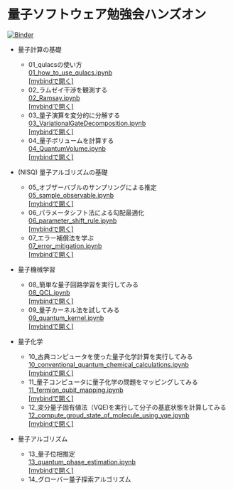 # 量子ソフトウェア勉強会ハンズオン
[![Binder](https://mybinder.org/badge_logo.svg)](https://mybinder.org/v2/gh/Qulacs-Osaka/quantum_software_handson/HEAD)
- 量子計算の基礎
  - 01_qulacsの使い方 
<br> [01_how_to_use_qulacs.ipynb](./01_how_to_use_qulacs.ipynb) 
<br> [[mybindで開く]](https://mybinder.org/v2/gh/Qulacs-Osaka/quantum_software_handson/HEAD?filepath=01_how_to_use_qulacs.ipynb) 
  - 02_ラムゼイ干渉を観測する 
<br> [02_Ramsay.ipynb](./02_Ramsay.ipynb) 
<br> [[mybindで開く]](https://mybinder.org/v2/gh/Qulacs-Osaka/quantum_software_handson/HEAD?filepath=02_Ramsay.ipynb) 
  - 03_量子演算を変分的に分解する
<br> [03_VariationalGateDecomposition.ipynb](./03_VariationalGateDecomposition.ipynb)
<br> [[mybindで開く]](https://mybinder.org/v2/gh/Qulacs-Osaka/quantum_software_handson/HEAD?filepath=03_VariationalGateDecomposition.ipynb) 
  - 04_量子ボリュームを計算する
<br>[04_QuantumVolume.ipynb](./04_QuantumVolume.ipynb)
<br> [[mybindで開く]](https://mybinder.org/v2/gh/Qulacs-Osaka/quantum_software_handson/HEAD?filepath=04_QuantumVolume.ipynb) 

- (NISQ) 量子アルゴリズムの基礎
  - 05_オブザーバブルのサンプリングによる推定
<br>[05_sample_observable.ipynb](./05_sample_observable.ipynb)
<br> [[mybindで開く]](https://mybinder.org/v2/gh/Qulacs-Osaka/quantum_software_handson/HEAD?filepath=05_sample_observable.ipynb) 
  - 06_パラメータシフト法による勾配最適化
<br>[06_parameter_shift_rule.ipynb](./06_parameter_shift_rule.ipynb)
<br> [[mybindで開く]](https://mybinder.org/v2/gh/Qulacs-Osaka/quantum_software_handson/HEAD?filepath=06_parameter_shift_rule.ipynb) 
  - 07_エラー補償法を学ぶ
<br>[07_error_mitigation.ipynb](./07_error_mitigation.ipynb)
<br> [[mybindで開く]](https://mybinder.org/v2/gh/Qulacs-Osaka/quantum_software_handson/HEAD?filepath=07_error_mitigation.ipynb) 

- 量子機械学習
  - 08_簡単な量子回路学習を実行してみる
<br>[08_QCL.ipynb](./08_QCL.ipynb)
<br> [[mybindで開く]](https://mybinder.org/v2/gh/Qulacs-Osaka/quantum_software_handson/HEAD?filepath=08_QCL.ipynb) 
  - 09_量子カーネル法を試してみる
<br>[09_quantum_kernel.ipynb](./09_quantum_kernel.ipynb)
<br> [[mybindで開く]](https://mybinder.org/v2/gh/Qulacs-Osaka/quantum_software_handson/HEAD?filepath=09_quantum_kernel.ipynb) 

- 量子化学
   - 10_古典コンピュータを使った量子化学計算を実行してみる
<br> [10_conventional_quantum_chemical_calculations.ipynb](./10_conventional_quantum_chemical_calculations.ipynb)
<br> [[mybindで開く]](https://mybinder.org/v2/gh/Qulacs-Osaka/quantum_software_handson/HEAD?filepath=10_conventional_quantum_chemical_calculations.ipynb)
   - 11_量子コンピュータに量子化学の問題をマッピングしてみる
<br> [11_fermion_qubit_mapping.ipynb](./11_fermion_qubit_mapping.ipynb)
<br> [[mybindで開く]](https://mybinder.org/v2/gh/Qulacs-Osaka/quantum_software_handson/HEAD?filepath=11_fermion_qubit_mapping.ipynb)
   - 12_変分量子固有値法（VQE)を実行して分子の基底状態を計算してみる
<br> [12_compute_groud_state_of_molecule_using_vqe.ipynb](./12_compute_groud_state_of_molecule_using_vqe.ipynb)
<br> [[mybindで開く]](https://mybinder.org/v2/gh/Qulacs-Osaka/quantum_software_handson/HEAD?filepath=12_compute_groud_state_of_molecule_using_vqe.ipynb)

- 量子アルゴリズム
   - 13_量子位相推定
<br> [13_quantum_phase_estimation.ipynb](./13_quantum_phase_estimation.ipynb)
<br> [[mybindで開く]](https://mybinder.org/v2/gh/Qulacs-Osaka/quantum_software_handson/HEAD?filepath=13_quantum_phase_estimation.ipynb)
   - 14_グローバー量子探索アルゴリズム